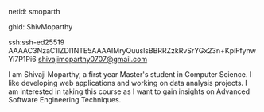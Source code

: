 netid: smoparth

ghid: ShivMoparthy

ssh:ssh-ed25519 AAAAC3NzaC1lZDI1NTE5AAAAIMryQuuslsBBRRZzkRvSrYGx23n+KpiFfynwYi7P1Pi6 shivajimoparthy0707@gmail.com

I am Shivaji Moparthy, a first year Master's student in Computer Science.
I like developing web applications and working on data analysis projects.
I am interested in taking this course as I want to gain insights on Advanced Software Engineering Techniques.
